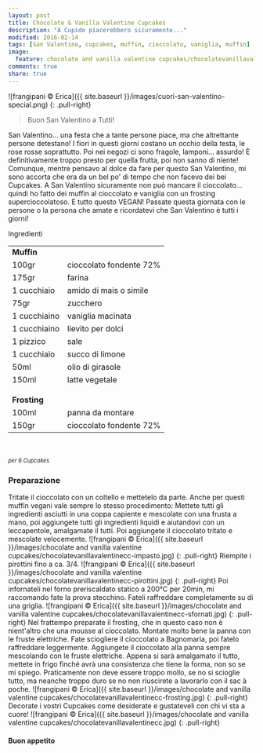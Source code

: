 ```yaml
---
layout: post
title: Chocolate & Vanilla Valentine Cupcakes
description: "A Cupido piacerebbero sicuramente..."
modified: 2016-02-14
tags: [San Valentino, cupcakes, muffin, cioccolato, vaniglia, muffin]
image:
  feature: chocolate and vanilla valentine cupcakes/chocolatevanillavalentinecc-header.jpg
comments: true
share: true
---
```


![frangipani © Erica]({{ site.baseurl }}/images/cuori-san-valentino-special.png)
{: .pull-right}

> Buon San Valentino a Tutti!

San Valentino... una festa che a tante persone piace, ma che altrettante persone detestano! I fiori in questi giorni costano un occhio della testa, le rose rosse soprattutto. Poi nei negozi ci sono fragole, lamponi... assurdo! È definitivamente troppo presto per quella frutta, poi non sanno di niente! Comunque, mentre pensavo al dolce da fare per questo San Valentino, mi sono accorta che era da un bel po' di tempo che non facevo dei bei Cupcakes. A San Valentino sicuramente non può mancare il cioccolato... quindi ho fatto dei muffin al cioccolato e vaniglia con un frosting supercioccolatoso. E tutto questo VEGAN! Passate questa giornata con le persone o la persona che amate e ricordatevi che San Valentino è tutti i giorni!

<div class="ingredients">
  <div class="ingredients-title">Ingredienti</div>
  <table>
    <tbody>
      </tr>
        <td colspan="2"><b>Muffin</b></td>
      </tr>
      <tr>
        <td>100gr</td>
        <td>cioccolato fondente 72%</td>
      </tr>
      <tr>
        <td>175gr</td>
        <td>farina</td>
      </tr>
      <tr>
        <td>1 cucchiaio</td>
        <td>amido di mais o simile</td>
      </tr>
      <tr>
        <td>75gr</td>
        <td>zucchero</td>
      </tr>
      <tr>
        <td>1 cucchiaino</td>
        <td>vaniglia macinata</td>
      </tr>
      <tr>
      	<td>1 cucchiaino</td>
        <td>lievito per dolci</td>
      </tr>
      <tr>
        <td>1 pizzico</td>
        <td>sale</td>
      </tr>
      <tr>
        <td>1 cucchiaio</td>
        <td>succo di limone</td> 
      </tr>
      <tr>
        <td>50ml</td>
        <td>olio di girasole</td>
      </tr>
      <tr>
        <td>150ml</td>
        <td>latte vegetale</td>
      </tr>
      <tr style="height: 15px;"></tr>
      <tr>          
        <td colspan="2"><b>Frosting</b></td>
      </tr>      
      <tr>
        <td>100ml</td>
        <td>panna da montare</td>
      </tr>
      <tr>
        <td>150gr</td>
        <td>cioccolato fondente 72%</td>    
      </tr>
    </tbody>
  </table>
  <br></br>
  <i class="pull-right" style="font-size: 80%;">per 6 Cupcakes</i>
</div>


<h3>
	<font color="grey">
		<i class="icon-cogs"></i>
	</font> Preparazione
</h3>

Tritate il cioccolato con un coltello e mettetelo da parte. Anche per questi muffin vegani vale sempre lo stesso procedimento: Mettete tutti gli ingredienti asciutti in una coppa capiente e mescolate con una frusta a mano, poi aggiungete tutti gli ingredienti liquidi e aiutandovi con un leccapentole, amalgamate il tutti. Poi aggiungete il cioccolato tritato e mescolate velocemente.
![frangipani © Erica]({{ site.baseurl }}/images/chocolate and vanilla valentine cupcakes/chocolatevanillavalentinecc-impasto.jpg)
{: .pull-right}
Riempite i pirottini fino a ca. 3/4. 
![frangipani © Erica]({{ site.baseurl }}/images/chocolate and vanilla valentine cupcakes/chocolatevanillavalentinecc-pirottini.jpg)
{: .pull-right}
Poi infornateli nel forno preriscaldato statico a 200°C per 20min, mi raccomando fate la prova stecchino. Fateli raffreddare completamente su di una griglia.
![frangipani © Erica]({{ site.baseurl }}/images/chocolate and vanilla valentine cupcakes/chocolatevanillavalentinecc-sfornati.jpg)
{: .pull-right}
Nel frattempo preparate il frosting, che in questo caso non è nient'altro che una mousse al cioccolato. Montate molto bene la panna con le fruste elettriche. Fate sciogliere il cioccolato a Bagnomaria, poi fatelo raffreddare leggermente. Aggiungete il cioccolato alla panna sempre mescolando con le fruste elettriche. Appena si sarà amalgamato il tutto, mettete in frigo finché avrà una consistenza che tiene la forma, non so se mi spiego. Praticamente non deve essere troppo mollo, se no si scioglie tutto, ma neanche troppo duro se no non riuscirete a lavorarlo con il sac à poche.
![frangipani © Erica]({{ site.baseurl }}/images/chocolate and vanilla valentine cupcakes/chocolatevanillavalentinecc-frosting.jpg)
{: .pull-right}
Decorate i vostri Cupcakes come desiderate e gustateveli con chi vi sta a cuore!
![frangipani © Erica]({{ site.baseurl }}/images/chocolate and vanilla valentine cupcakes/chocolatevanillavalentinecc.jpg)
{: .pull-right}

<h4>Buon appetito
  <font color="red">
    <i class="icon-smile"></i>
  </font>
</h4>